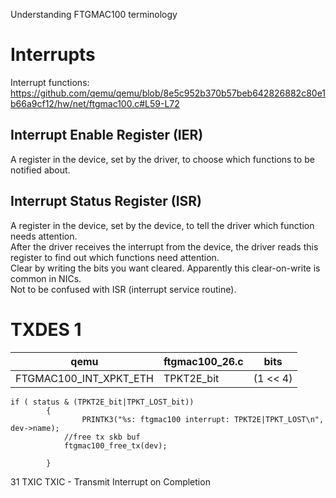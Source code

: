 Understanding FTGMAC100 terminology

# Interrupts

Interrupt functions: https://github.com/qemu/qemu/blob/8e5c952b370b57beb642826882c80e1b66a9cf12/hw/net/ftgmac100.c#L59-L72

## Interrupt Enable Register (IER)
A register in the device, set by the driver, to choose which functions to be notified about.

## Interrupt Status Register (ISR)
A register in the device, set by the device, to tell the driver which function needs attention.  
After the driver receives the interrupt from the device, the driver reads this register to find out which functions need attention.  
Clear by writing the bits you want cleared. Apparently this clear-on-write is common in NICs.  
Not to be confused with ISR (interrupt service routine).  

# TXDES 1

| qemu | ftgmac100_26.c | bits | 
|------|----------------|------|
| FTGMAC100_INT_XPKT_ETH | TPKT2E_bit | (1 << 4) |

```
if ( status & (TPKT2E_bit|TPKT_LOST_bit))
		{
		        PRINTK3("%s: ftgmac100 interrupt: TPKT2E|TPKT_LOST\n", dev->name);
			//free tx skb buf
			ftgmac100_free_tx(dev);

		}
```
    
31 TXIC TXIC - Transmit Interrupt on Completion  

